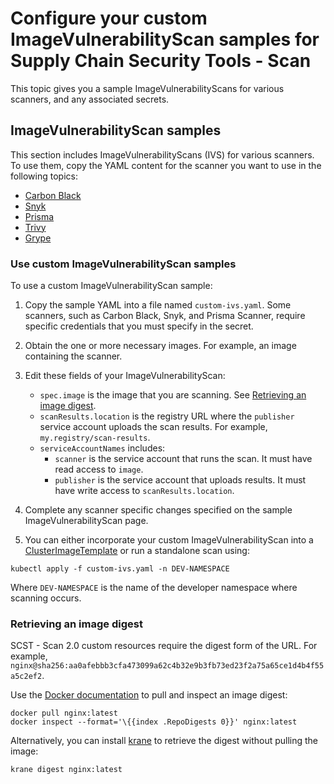 # Configure your custom ImageVulnerabilityScan samples for Supply Chain Security Tools - Scan

This topic gives you a sample ImageVulnerabilityScans for various scanners, and any associated secrets.

## <a id="overview"></a> ImageVulnerabilityScan samples

This section includes ImageVulnerabilityScans (IVS) for various scanners. To use them, copy the YAML content for the scanner you want to use in the following topics:

- [Carbon Black](./ivs-carbon-black.hbs.md)
- [Snyk](./ivs-snyk.hbs.md)
- [Prisma](./ivs-prisma.hbs.md)
- [Trivy](./ivs-trivy.hbs.md)
- [Grype](./ivs-grype.hbs.md)

### <a id="use-samples"></a> Use custom ImageVulnerabilityScan samples

To use a custom ImageVulnerabilityScan sample:

1. Copy the sample YAML into a file named `custom-ivs.yaml`. Some scanners, such as Carbon Black, Snyk, and Prisma Scanner, require specific credentials that you must specify in the secret.
2. Obtain the one or more necessary images. For example, an image containing the scanner.
3. Edit these fields of your ImageVulnerabilityScan:

   - `spec.image` is the image that you are scanning. See [Retrieving an image digest](./ivs-custom-samples.hbs.md#retrieving-an-image-digest).
   - `scanResults.location` is the registry URL where the `publisher` service account uploads the scan results. For example, `my.registry/scan-results`.
   - `serviceAccountNames` includes:
     - `scanner` is the service account that runs the scan. It must have read access to `image`.
     - `publisher` is the service account that uploads results. It must have write access to `scanResults.location`.
4. Complete any scanner specific changes specified on the sample ImageVulnerabilityScan page.
5. You can either incorporate your custom ImageVulnerabilityScan into a [ClusterImageTemplate](./clusterimagetemplates.hbs.md) or run a standalone scan using:

  ```console
  kubectl apply -f custom-ivs.yaml -n DEV-NAMESPACE
  ```

  Where `DEV-NAMESPACE` is the name of the developer namespace where scanning occurs.

### <a id="retrieve-digest"></a> Retrieving an image digest

SCST - Scan 2.0 custom resources require the digest form of the URL. For example,  `nginx@sha256:aa0afebbb3cfa473099a62c4b32e9b3fb73ed23f2a75a65ce1d4b4f55a5c2ef2`.

Use the [Docker documentation](https://docs.docker.com/engine/install/) to pull and inspect an image digest:

```console
docker pull nginx:latest
docker inspect --format='\{{index .RepoDigests 0}}' nginx:latest
```

Alternatively, you can install [krane](https://github.com/google/go-containerregistry/tree/main/cmd/krane) to retrieve the digest without pulling the image:

```console
krane digest nginx:latest
```